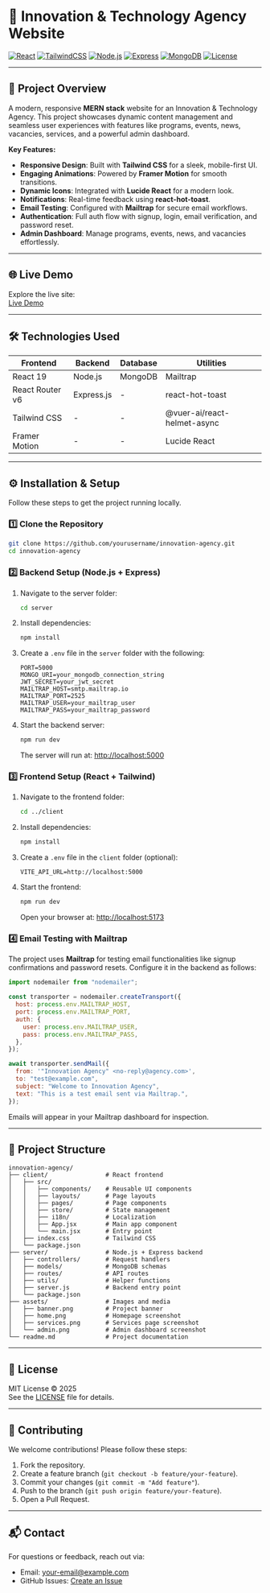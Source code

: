 <xaiArtifact artifact_id="fad11124-b436-4465-a998-a8a7e49c7c73" artifact_version_id="7731e2ee-c158-476a-8266-7023cae28b96" title="readme.md" contentType="text/markdown">

# 🚀 Innovation & Technology Agency Website

[![React](https://img.shields.io/badge/React-19.1.1-blue?logo=react)](https://reactjs.org/)
[![TailwindCSS](https://img.shields.io/badge/TailwindCSS-3.3.3-blue?logo=tailwind-css)](https://tailwindcss.com/)
[![Node.js](https://img.shields.io/badge/Node.js-18-green?logo=node.js)](https://nodejs.org/)
[![Express](https://img.shields.io/badge/Express-4.18-lightgrey)](https://expressjs.com/)
[![MongoDB](https://img.shields.io/badge/MongoDB-6.0-green?logo=mongodb)](https://www.mongodb.com/)
[![License](https://img.shields.io/badge/License-MIT-green)](LICENSE)

---

## 🌟 Project Overview

A modern, responsive **MERN stack** website for an Innovation & Technology Agency. This project showcases dynamic content management and seamless user experiences with features like programs, events, news, vacancies, services, and a powerful admin dashboard.

**Key Features:**

- **Responsive Design**: Built with **Tailwind CSS** for a sleek, mobile-first UI.
- **Engaging Animations**: Powered by **Framer Motion** for smooth transitions.
- **Dynamic Icons**: Integrated with **Lucide React** for a modern look.
- **Notifications**: Real-time feedback using **react-hot-toast**.
- **Email Testing**: Configured with **Mailtrap** for secure email workflows.
- **Authentication**: Full auth flow with signup, login, email verification, and password reset.
- **Admin Dashboard**: Manage programs, events, news, and vacancies effortlessly.


---

## 🌐 Live Demo

Explore the live site:  
[Live Demo](https://your-website-link.com) 

---

## 🛠 Technologies Used

| Frontend        | Backend        | Database | Utilities                   |
|-----------------|----------------|----------|-----------------------------|
| React 19        | Node.js        | MongoDB  | Mailtrap                    |
| React Router v6 | Express.js     | -        | react-hot-toast             |
| Tailwind CSS    | -              | -        | @vuer-ai/react-helmet-async |
| Framer Motion   | -              | -        | Lucide React                |

---

## ⚙️ Installation & Setup

Follow these steps to get the project running locally.

### 1️⃣ Clone the Repository

```bash
git clone https://github.com/yourusername/innovation-agency.git
cd innovation-agency
```

### 2️⃣ Backend Setup (Node.js + Express)

1. Navigate to the server folder:
   ```bash
   cd server
   ```

2. Install dependencies:
   ```bash
   npm install
   ```

3. Create a `.env` file in the `server` folder with the following:
   ```env
   PORT=5000
   MONGO_URI=your_mongodb_connection_string
   JWT_SECRET=your_jwt_secret
   MAILTRAP_HOST=smtp.mailtrap.io
   MAILTRAP_PORT=2525
   MAILTRAP_USER=your_mailtrap_user
   MAILTRAP_PASS=your_mailtrap_password
   ```

4. Start the backend server:
   ```bash
   npm run dev
   ```
   The server will run at: [http://localhost:5000](http://localhost:5000)

### 3️⃣ Frontend Setup (React + Tailwind)

1. Navigate to the frontend folder:
   ```bash
   cd ../client
   ```

2. Install dependencies:
   ```bash
   npm install
   ```

3. Create a `.env` file in the `client` folder (optional):
   ```env
   VITE_API_URL=http://localhost:5000
   ```

4. Start the frontend:
   ```bash
   npm run dev
   ```
   Open your browser at: [http://localhost:5173](http://localhost:5173)

### 4️⃣ Email Testing with Mailtrap

The project uses **Mailtrap** for testing email functionalities like signup confirmations and password resets. Configure it in the backend as follows:

```javascript
import nodemailer from "nodemailer";

const transporter = nodemailer.createTransport({
  host: process.env.MAILTRAP_HOST,
  port: process.env.MAILTRAP_PORT,
  auth: {
    user: process.env.MAILTRAP_USER,
    pass: process.env.MAILTRAP_PASS,
  },
});

await transporter.sendMail({
  from: '"Innovation Agency" <no-reply@agency.com>',
  to: "test@example.com",
  subject: "Welcome to Innovation Agency",
  text: "This is a test email sent via Mailtrap.",
});
```

Emails will appear in your Mailtrap dashboard for inspection.



---


## 📂 Project Structure

```
innovation-agency/
├── client/                # React frontend
│   ├── src/
│   │   ├── components/    # Reusable UI components
│   │   ├── layouts/       # Page layouts
│   │   ├── pages/         # Page components
│   │   ├── store/         # State management
│   │   ├── i18n/          # Localization
│   │   ├── App.jsx        # Main app component
│   │   └── main.jsx       # Entry point
│   ├── index.css          # Tailwind CSS
│   └── package.json
├── server/                # Node.js + Express backend
│   ├── controllers/       # Request handlers
│   ├── models/            # MongoDB schemas
│   ├── routes/            # API routes
│   ├── utils/             # Helper functions
│   ├── server.js          # Backend entry point
│   └── package.json
├── assets/                # Images and media
│   ├── banner.png         # Project banner
│   ├── home.png           # Homepage screenshot
│   ├── services.png       # Services page screenshot
│   └── admin.png          # Admin dashboard screenshot
└── readme.md              # Project documentation
```

---

## 📜 License

MIT License © 2025  
See the [LICENSE](LICENSE) file for details.

---

## 🙌 Contributing

We welcome contributions! Please follow these steps:
1. Fork the repository.
2. Create a feature branch (`git checkout -b feature/your-feature`).
3. Commit your changes (`git commit -m "Add feature"`).
4. Push to the branch (`git push origin feature/your-feature`).
5. Open a Pull Request.

---

## 📬 Contact

For questions or feedback, reach out via:  
- Email: [your-email@example.com](mailto:your-email@example.com)  
- GitHub Issues: [Create an Issue](https://github.com/yourusername/innovation-agency/issues)

</xaiArtifact>